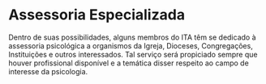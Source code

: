 # Assessoria Especializada

Dentro de suas possibilidades, alguns membros do ITA têm se dedicado
à assessoria psicológica a organismos da Igreja, Dioceses, Congregações,
Instituições e outros interessados. Tal serviço será propiciado sempre que
houver profissional disponível e a temática disser respeito ao campo de
interesse da psicologia.

